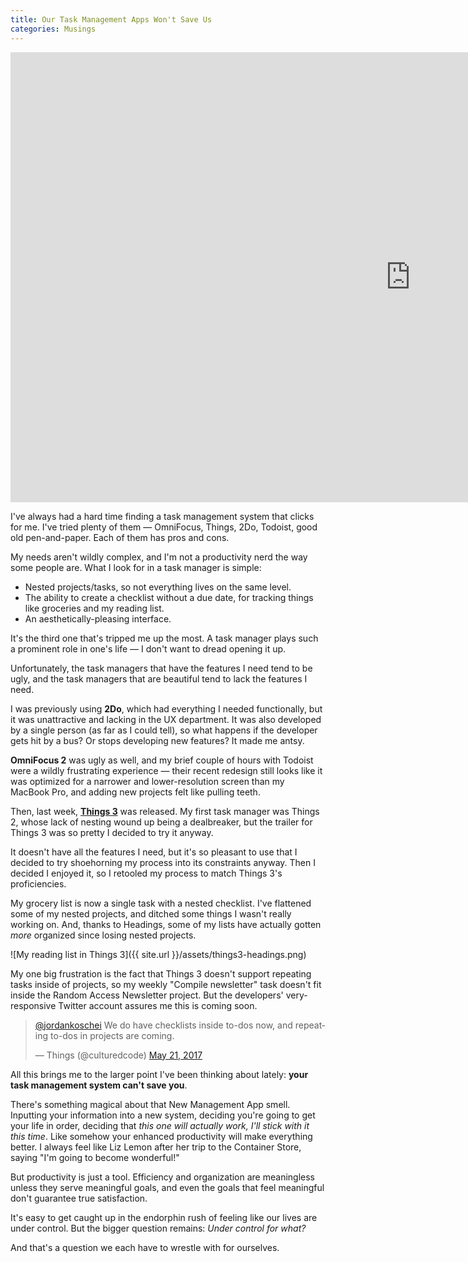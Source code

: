 ```yaml
---
title: Our Task Management Apps Won't Save Us
categories: Musings
---
```


<div class="video-wrapper"><iframe width="1280" height="720" src="https://www.youtube.com/embed/E6WrosxmIN4?ecver=1" frameborder="0" allowfullscreen></iframe></div>

I've always had a hard time finding a task management system that clicks for me. I've tried plenty of them — OmniFocus, Things, 2Do, Todoist, good old pen-and-paper. Each of them has pros and cons.

My needs aren't wildly complex, and I'm not a productivity nerd the way some people are. What I look for in a task manager is simple:

- Nested projects/tasks, so not everything lives on the same level.
- The ability to create a checklist without a due date, for tracking things like groceries and my reading list.
- An aesthetically-pleasing interface.

It's the third one that's tripped me up the most. A task manager plays such a prominent role in one's life — I don't want to dread opening it up.

Unfortunately, the task managers that have the features I need tend to be ugly, and the task managers that are beautiful tend to lack the features I need.

I was previously using **2Do**, which had everything I needed functionally, but it was unattractive and lacking in the UX department. It was also developed by a single person (as far as I could tell), so what happens if the developer gets hit by a bus? Or stops developing new features? It made me antsy.

**OmniFocus 2** was ugly as well, and my brief couple of hours with Todoist were a wildly frustrating experience — their recent redesign still looks like it was optimized for a narrower and lower-resolution screen than my MacBook Pro, and adding new projects felt like pulling teeth.

Then, last week, **[Things 3](https://culturedcode.com/things/)** was released. My first task manager was Things 2, whose lack of nesting wound up being a dealbreaker, but the trailer for Things 3 was so pretty I decided to try it anyway.

It doesn't have all the features I need, but it's so pleasant to use that I decided to try shoehorning my process into its constraints anyway. Then I decided I enjoyed it, so I retooled my process to match Things 3's proficiencies.

My grocery list is now a single task with a nested checklist. I've flattened some of my nested projects, and ditched some things I wasn't really working on. And, thanks to Headings, some of my lists have actually gotten _more_ organized since losing nested projects.

![My reading list in Things 3]({{ site.url }}/assets/things3-headings.png)

My one big frustration is the fact that Things 3 doesn't support repeating tasks inside of projects, so my weekly "Compile newsletter" task doesn't fit inside the Random Access Newsletter project. But the developers' very-responsive Twitter account assures me this is coming soon.

<blockquote class="twitter-tweet" data-lang="en"><p lang="en" dir="ltr"><a href="https://twitter.com/jordankoschei">@jordankoschei</a> We do have checklists inside to-dos now, and repeating to-dos in projects are coming.</p>&mdash; Things (@culturedcode) <a href="https://twitter.com/culturedcode/status/866328867325259776">May 21, 2017</a></blockquote>
<script async src="//platform.twitter.com/widgets.js" charset="utf-8"></script>

All this brings me to the larger point I've been thinking about lately: **your task management system can't save you**.

There's something magical about that New Management App smell. Inputting your information into a new system, deciding you're going to get your life in order, deciding that _this one will actually work, I'll stick with it this time_. Like somehow your enhanced productivity will make everything better. I always feel like Liz Lemon after her trip to the Container Store, saying "I'm going to become wonderful!"

But productivity is just a tool. Efficiency and organization are meaningless unless they serve meaningful goals, and even the goals that feel meaningful don't guarantee true satisfaction.

It's easy to get caught up in the endorphin rush of feeling like our lives are under control. But the bigger question remains: _Under control for what?_

And that's a question we each have to wrestle with for ourselves.
